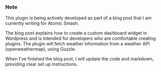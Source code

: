 ### Note
This plugin is being actively developed as part of a blog post that I am currently writing for Atomic Smash. 

The blog post explains how to create a custom dashboard widget in Wordpress and is intended for developers who are comfortable creating plugins. The plugin will fetch weather information from a weather API (openweathermap), using Guzzle.

When I've finished the blog post, I will update the code and markdown, providing clear set up instructions.
